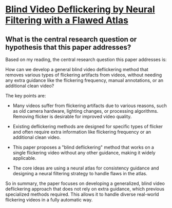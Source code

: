 # [Blind Video Deflickering by Neural Filtering with a Flawed Atlas](https://arxiv.org/abs/2303.08120)

## What is the central research question or hypothesis that this paper addresses?

 Based on my reading, the central research question this paper addresses is:

How can we develop a general blind video deflickering method that removes various types of flickering artifacts from videos, without needing any extra guidance like the flickering frequency, manual annotations, or an additional clean video?

The key points are:

- Many videos suffer from flickering artifacts due to various reasons, such as old camera hardware, lighting changes, or processing algorithms. Removing flicker is desirable for improved video quality. 

- Existing deflickering methods are designed for specific types of flicker and often require extra information like flickering frequency or an additional clean video. 

- This paper proposes a "blind deflickering" method that works on a single flickering video without any other guidance, making it widely applicable.

- The core ideas are using a neural atlas for consistency guidance and designing a neural filtering strategy to handle flaws in the atlas.

So in summary, the paper focuses on developing a generalized, blind video deflickering approach that does not rely on extra guidance, which previous specialized methods required. This allows it to handle diverse real-world flickering videos in a fully automatic way.
